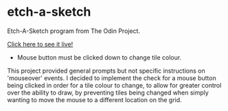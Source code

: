 # etch-a-sketch
Etch-A-Sketch program from The Odin Project.

[Click here to see it live!](https://cl16.github.io/etch-a-sketch/)

* Mouse button must be clicked down to change tile colour.

This project provided general prompts but not specific instructions on
'mouseover' events. I decided to implement the check for a mouse button
being clicked in order for a tile colour to change, to allow for greater
control over the ability to draw, by preventing tiles being changed when
simply wanting to move the mouse to a different location on the grid.
